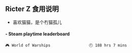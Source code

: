 ## Ricter Z 食用说明
- 喜欢猫猫，是个冇猫孤儿

<!-- steam-box start -->
#### - Steam playtime leaderboard
```text
🎮 World of Warships                 🕘 188 hrs 7 mins
```
<!-- Powered by https://github.com/YouEclipse/steam-box . -->
<!-- steam-box end -->
